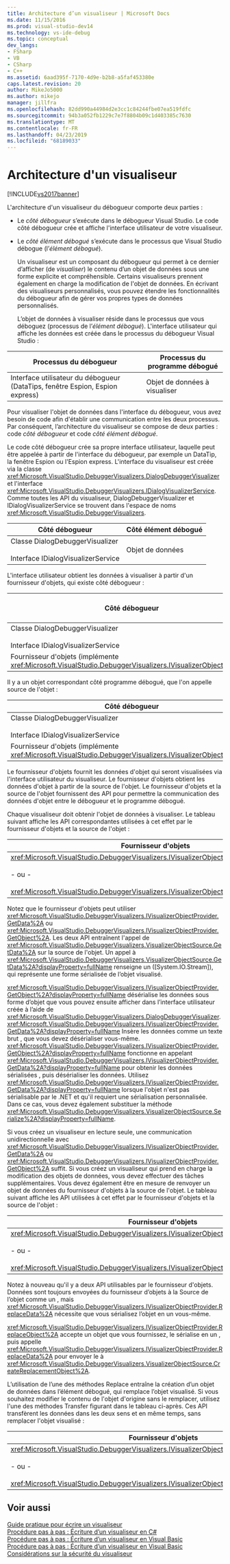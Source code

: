 ```yaml
---
title: Architecture d’un visualiseur | Microsoft Docs
ms.date: 11/15/2016
ms.prod: visual-studio-dev14
ms.technology: vs-ide-debug
ms.topic: conceptual
dev_langs:
- FSharp
- VB
- CSharp
- C++
ms.assetid: 6aad395f-7170-4d9e-b2b8-a5faf453380e
caps.latest.revision: 20
author: MikeJo5000
ms.author: mikejo
manager: jillfra
ms.openlocfilehash: 82dd990a44984d2e3cc1c84244fbe07ea519fdfc
ms.sourcegitcommit: 94b3a052fb1229c7e7f8804b09c1d403385c7630
ms.translationtype: MT
ms.contentlocale: fr-FR
ms.lasthandoff: 04/23/2019
ms.locfileid: "68189033"
---
```

# <a name="visualizer-architecture"></a>Architecture d'un visualiseur
[!INCLUDE[vs2017banner](../includes/vs2017banner.md)]

L'architecture d'un visualiseur du débogueur comporte deux parties :  
  
- Le *côté débogueur* s’exécute dans le débogueur Visual Studio. Le code côté débogueur crée et affiche l'interface utilisateur de votre visualiseur.  
  
- Le *côté élément débogué* s’exécute dans le processus que Visual Studio débogue (l’*élément débogué*).  
  
  Un visualiseur est un composant du débogueur qui permet à ce dernier d’afficher (de *visualiser*) le contenu d’un objet de données sous une forme explicite et compréhensible. Certains visualiseurs prennent également en charge la modification de l'objet de données. En écrivant des visualiseurs personnalisés, vous pouvez étendre les fonctionnalités du débogueur afin de gérer vos propres types de données personnalisés.  
  
  L’objet de données à visualiser réside dans le processus que vous déboguez (processus de l’*élément débogué*). L'interface utilisateur qui affiche les données est créée dans le processus du débogueur Visual Studio :  
  
|Processus du débogueur|Processus du programme débogué|  
|----------------------|----------------------|  
|Interface utilisateur du débogueur (DataTips, fenêtre Espion, Espion express)|Objet de données à visualiser|  
  
 Pour visualiser l'objet de données dans l'interface du débogueur, vous avez besoin de code afin d'établir une communication entre les deux processus. Par conséquent, l’architecture du visualiseur se compose de deux parties : code *côté débogueur* et code *côté élément débogué*.  
  
 Le code côté débogueur crée sa propre interface utilisateur, laquelle peut être appelée à partir de l'interface du débogueur, par exemple un DataTip, la fenêtre Espion ou l'Espion express. L'interface du visualiseur est créée via la classe <xref:Microsoft.VisualStudio.DebuggerVisualizers.DialogDebuggerVisualizer> et l'interface <xref:Microsoft.VisualStudio.DebuggerVisualizers.IDialogVisualizerService>. Comme toutes les API du visualiseur, DialogDebuggerVisualizer et IDialogVisualizerService se trouvent dans l'espace de noms <xref:Microsoft.VisualStudio.DebuggerVisualizers>.  
  
|Côté débogueur|Côté élément débogué|  
|-------------------|-------------------|  
|Classe DialogDebuggerVisualizer<br /><br /> Interface IDialogVisualizerService|Objet de données|  
  
 L'interface utilisateur obtient les données à visualiser à partir d'un fournisseur d'objets, qui existe côté débogueur :  
  
|Côté débogueur|Côté élément débogué|  
|-------------------|-------------------|  
|Classe DialogDebuggerVisualizer<br /><br /> Interface IDialogVisualizerService|Objet de données|  
|Fournisseur d'objets (implémente <xref:Microsoft.VisualStudio.DebuggerVisualizers.IVisualizerObjectProvider>)||  
  
 Il y a un objet correspondant côté programme débogué, que l'on appelle source de l'objet :  
  
|Côté débogueur|Côté élément débogué|  
|-------------------|-------------------|  
|Classe DialogDebuggerVisualizer<br /><br /> Interface IDialogVisualizerService|Objet de données|  
|Fournisseur d'objets (implémente <xref:Microsoft.VisualStudio.DebuggerVisualizers.IVisualizerObjectProvider>)|Source de l'objet (dérivée de <xref:Microsoft.VisualStudio.DebuggerVisualizers.VisualizerObjectSource>)|  
  
 Le fournisseur d'objets fournit les données d'objet qui seront visualisées via l'interface utilisateur du visualiseur. Le fournisseur d'objets obtient les données d'objet à partir de la source de l'objet. Le fournisseur d'objets et la source de l'objet fournissent des API pour permettre la communication des données d'objet entre le débogueur et le programme débogué.  
  
 Chaque visualiseur doit obtenir l'objet de données à visualiser. Le tableau suivant affiche les API correspondantes utilisées à cet effet par le fournisseur d'objets et la source de l'objet :  
  
|Fournisseur d'objets|Source de l'objet|  
|---------------------|-------------------|  
|<xref:Microsoft.VisualStudio.DebuggerVisualizers.IVisualizerObjectProvider.GetData%2A><br /><br /> - ou -<br /><br /> <xref:Microsoft.VisualStudio.DebuggerVisualizers.IVisualizerObjectProvider.GetObject%2A>|<xref:Microsoft.VisualStudio.DebuggerVisualizers.VisualizerObjectSource.GetData%2A>|  
  
 Notez que le fournisseur d'objets peut utiliser <xref:Microsoft.VisualStudio.DebuggerVisualizers.IVisualizerObjectProvider.GetData%2A> ou <xref:Microsoft.VisualStudio.DebuggerVisualizers.IVisualizerObjectProvider.GetObject%2A>. Les deux API entraînent l'appel de <xref:Microsoft.VisualStudio.DebuggerVisualizers.VisualizerObjectSource.GetData%2A> sur la source de l'objet. Un appel à <xref:Microsoft.VisualStudio.DebuggerVisualizers.VisualizerObjectSource.GetData%2A?displayProperty=fullName> renseigne un ([System.IO.Stream]<!-- TODO: review code entity reference <xref:assetId:///System.IO.Stream?qualifyHint=False&amp;autoUpgrade=True>  -->), qui représente une forme sérialisée de l’objet visualisé.  
  
 <xref:Microsoft.VisualStudio.DebuggerVisualizers.IVisualizerObjectProvider.GetObject%2A?displayProperty=fullName> désérialise les données sous forme d’objet que vous pouvez ensuite afficher dans l’interface utilisateur créée à l’aide de <xref:Microsoft.VisualStudio.DebuggerVisualizers.DialogDebuggerVisualizer>. <xref:Microsoft.VisualStudio.DebuggerVisualizers.IVisualizerObjectProvider.GetData%2A?displayProperty=fullName> Insère les données comme un texte brut <!-- TODO: review code entity reference <xref:assetId:///System.IO.Stream?qualifyHint=False&amp;autoUpgrade=True>  -->, que vous devez désérialiser vous-même. <xref:Microsoft.VisualStudio.DebuggerVisualizers.IVisualizerObjectProvider.GetObject%2A?displayProperty=fullName> fonctionne en appelant <xref:Microsoft.VisualStudio.DebuggerVisualizers.IVisualizerObjectProvider.GetData%2A?displayProperty=fullName> pour obtenir les données sérialisées <!-- TODO: review code entity reference <xref:assetId:///System.IO.Stream?qualifyHint=False&amp;autoUpgrade=True>  -->, puis désérialiser les données. Utilisez <xref:Microsoft.VisualStudio.DebuggerVisualizers.IVisualizerObjectProvider.GetData%2A?displayProperty=fullName> lorsque l'objet n'est pas sérialisable par le .NET et qu'il requiert une sérialisation personnalisée. Dans ce cas, vous devez également substituer la méthode <xref:Microsoft.VisualStudio.DebuggerVisualizers.VisualizerObjectSource.Serialize%2A?displayProperty=fullName>.  
  
 Si vous créez un visualiseur en lecture seule, une communication unidirectionnelle avec <xref:Microsoft.VisualStudio.DebuggerVisualizers.IVisualizerObjectProvider.GetData%2A> ou <xref:Microsoft.VisualStudio.DebuggerVisualizers.IVisualizerObjectProvider.GetObject%2A> suffit. Si vous créez un visualiseur qui prend en charge la modification des objets de données, vous devez effectuer des tâches supplémentaires. Vous devez également être en mesure de renvoyer un objet de données du fournisseur d'objets à la source de l'objet. Le tableau suivant affiche les API utilisées à cet effet par le fournisseur d'objets et la source de l'objet :  
  
|Fournisseur d'objets|Source de l'objet|  
|---------------------|-------------------|  
|<xref:Microsoft.VisualStudio.DebuggerVisualizers.IVisualizerObjectProvider.ReplaceData%2A><br /><br /> - ou -<br /><br /> <xref:Microsoft.VisualStudio.DebuggerVisualizers.IVisualizerObjectProvider.ReplaceObject%2A>|<xref:Microsoft.VisualStudio.DebuggerVisualizers.VisualizerObjectSource.CreateReplacementObject%2A>|  
  
 Notez à nouveau qu'il y a deux API utilisables par le fournisseur d'objets. Données sont toujours envoyées du fournisseur d’objets à la Source de l’objet comme un <!-- TODO: review code entity reference <xref:assetId:///System.IO.Stream?qualifyHint=False&amp;autoUpgrade=True>  -->, mais <xref:Microsoft.VisualStudio.DebuggerVisualizers.IVisualizerObjectProvider.ReplaceData%2A> nécessite que vous sérialisez l’objet en un <!-- TODO: review code entity reference <xref:assetId:///System.IO.Stream?qualifyHint=False&amp;autoUpgrade=True>  --> vous-même.  
  
 <xref:Microsoft.VisualStudio.DebuggerVisualizers.IVisualizerObjectProvider.ReplaceObject%2A> accepte un objet que vous fournissez, le sérialise en un <!-- TODO: review code entity reference <xref:assetId:///System.IO.Stream?qualifyHint=False&amp;autoUpgrade=True>  -->, puis appelle <xref:Microsoft.VisualStudio.DebuggerVisualizers.IVisualizerObjectProvider.ReplaceData%2A> pour envoyer le <!-- TODO: review code entity reference <xref:assetId:///System.IO.Stream?qualifyHint=False&amp;autoUpgrade=True>  --> à <xref:Microsoft.VisualStudio.DebuggerVisualizers.VisualizerObjectSource.CreateReplacementObject%2A>.  
  
 L’utilisation de l’une des méthodes Replace entraîne la création d’un objet de données dans l’élément débogué, qui remplace l’objet visualisé. Si vous souhaitez modifier le contenu de l'objet d'origine sans le remplacer, utilisez l'une des méthodes Transfer figurant dans le tableau ci-après. Ces API transfèrent les données dans les deux sens et en même temps, sans remplacer l'objet visualisé :  
  
|Fournisseur d'objets|Source de l'objet|  
|---------------------|-------------------|  
|<xref:Microsoft.VisualStudio.DebuggerVisualizers.IVisualizerObjectProvider.TransferData%2A><br /><br /> - ou -<br /><br /> <xref:Microsoft.VisualStudio.DebuggerVisualizers.IVisualizerObjectProvider.TransferObject%2A>|<xref:Microsoft.VisualStudio.DebuggerVisualizers.VisualizerObjectSource.TransferData%2A>|  
  
## <a name="see-also"></a>Voir aussi  
 [Guide pratique pour écrire un visualiseur](../debugger/how-to-write-a-visualizer.md)   
 [Procédure pas à pas : Écriture d’un visualiseur en C#](../debugger/walkthrough-writing-a-visualizer-in-csharp.md)   
 [Procédure pas à pas : Écriture d’un visualiseur en Visual Basic](../debugger/walkthrough-writing-a-visualizer-in-visual-basic.md)   
 [Procédure pas à pas : Écriture d’un visualiseur en Visual Basic](../debugger/walkthrough-writing-a-visualizer-in-visual-basic.md)   
 [Considérations sur la sécurité du visualiseur](../debugger/visualizer-security-considerations.md)

